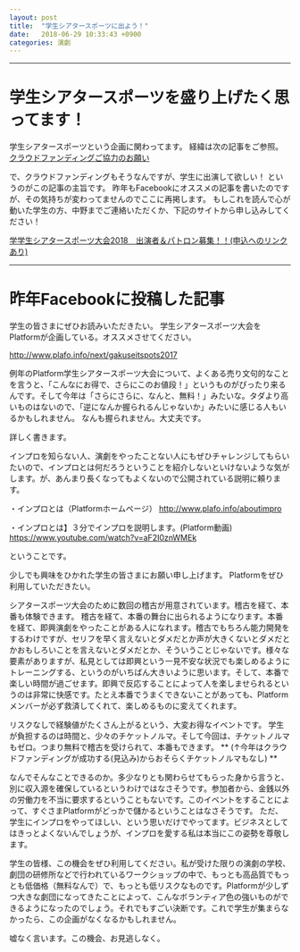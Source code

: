 ```yaml
---
layout: post
title:  "学生シアタースポーツに出よう！"
date:   2018-06-29 10:33:43 +0900
categories: 演劇
---
```

***
# 学生シアタースポーツを盛り上げたく思ってます！

学生シアタースポーツという企画に関わってます。 
経緯は次の記事をご参照。 
[クラウドファンディングご協力のお願い](https://naoshigenakanoyaze.github.io/%E6%BC%94%E5%8A%87/2018/06/15/CloudFunding.html)　
 
 で、クラウドファンディングもそうなんですが、学生に出演して欲しい！ というのがこの記事の主旨です。 
 昨年もFacebookにオススメの記事を書いたのですが、その気持ちが変わってませんのでここに再掲します。 
もしこれを読んで心が動いた学生の方、中野までご連絡いただくか、下記のサイトから申し込みしてください！

[学学生シアタースポーツ大会2018　出演者＆パトロン募集！！(申込へのリンクあり)](http://plafo.info/improveproject/committee)　

***
# 昨年Facebookに投稿した記事

学生の皆さまにぜひお読みいただきたい。
学生シアタースポーツ大会をPlatformが企画している。オススメさせてください。

http://www.plafo.info/next/gakuseitspots2017

例年のPlatform学生シアタースポーツ大会について、よくある売り文句的なことを言うと、「こんなにお得で、さらにこのお値段！」というものがぴったり来るんです。そして今年は「さらにさらに、なんと、無料！」みたいな。タダより高いものはないので、「逆になんか握られるんじゃないか」みたいに感じる人もいるかもしれません。
なんも握られません。大丈夫です。

詳しく書きます。

インプロを知らない人、演劇をやったことない人にもぜひチャレンジしてもらいたいので、インプロとは何だろうということを紹介しないといけないような気がします。が、あんまり長くなってもよくないので公開されている説明に頼ります。

・インプロとは（Platformホームページ）
http://www.plafo.info/aboutimpro

・インプロとは】３分でインプロを説明します。(Platform動画)
https://www.youtube.com/watch?v=aF2I0znWMEk

ということです。

少しでも興味をひかれた学生の皆さまにお願い申し上げます。
Platformをぜひ利用していただきたい。

シアタースポーツ大会のために数回の稽古が用意されています。稽古を経て、本番も体験できます。
稽古を経て、本番の舞台に出られるようになります。本番を経て、即興演劇をやったことがある人になれます。稽古でもちろん能力開発をするわけですが、セリフを早く言えないとダメだとか声が大きくないとダメだとかおもしろいことを言えないとダメだとか、そういうことじゃないです。様々な要素がありますが、私見としては即興という一見不安な状況でも楽しめるようにトレーニングする、というのがいちばん大きいように思います。そして、本番で楽しい時間が過ごせます。即興で反応することによって人を楽しませられるというのは非常に快感です。たとえ本番でうまくできないことがあっても、Platformメンバーが必ず救済してくれて、楽しめるものに変えてくれます。

リスクなしで経験値がたくさん上がるという、大変お得なイベントです。
学生が負担するのは時間と、少々のチケットノルマ。そして今回は、チケットノルマもゼロ。つまり無料で稽古を受けられて、本番もできます。
** (↑今年はクラウドファンディングが成功する(見込み)からおそらくチケットノルマもなし) **

なんでそんなことできるのか。多少なりとも関わらせてもらった身から言うと、別に収入源を確保しているというわけではなさそうです。参加者から、金銭以外の労働力を不当に要求するということもないです。このイベントをすることによって、すぐさまPlatformがどっかで儲かるということはなさそうです。
ただ、学生にインプロをやってほしい、という思いだけでやってます。ビジネスとしてはきっとよくないんでしょうが、インプロを愛する私は本当にこの姿勢を尊敬します。

学生の皆様、この機会をぜひ利用してください。私が受けた限りの演劇の学校、劇団の研修所などで行われているワークショップの中で、もっとも高品質でもっとも低価格（無料なんで）で、もっとも低リスクなものです。Platformが少しずつ大きな劇団になってきたことによって、こんなボランティア色の強いものができるようになったのでしょう。それでもすごい決断です。これで学生が集まらなかったら、この企画がなくなるかもしれません。

嘘なく言います。この機会、お見逃しなく。
